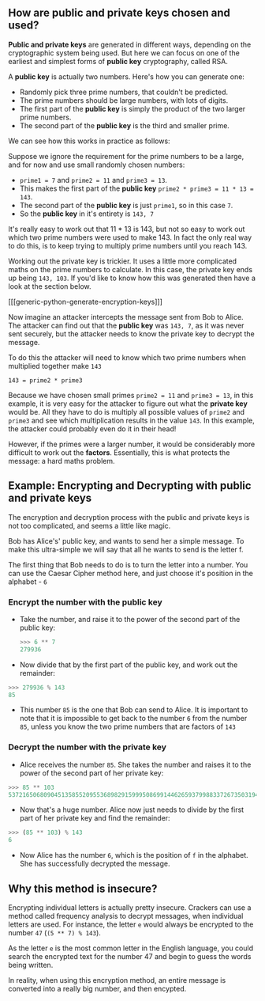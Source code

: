 ## How are public and private keys chosen and used?

**Public and private keys** are generated in different ways, depending on the cryptographic system being used. But here we can focus on one of the earliest and simplest forms of **public key** cryptography, called RSA.

A **public key** is actually two numbers. Here's how you can generate one:

- Randomly pick three prime numbers, that couldn't be predicted.
- The prime numbers should be large numbers, with lots of digits.
- The first part of the **public key**  is simply the product of the two larger prime numbers.
- The second part of the **public key** is the third and smaller prime.

We can see how this works in practice as follows:

Suppose we ignore the requirement for the prime numbers to be a large, and for now and use small randomly chosen numbers:
- `prime1 = 7` and `prime2 = 11` and `prime3 = 13`.
- This makes the first part of the **public key** `prime2 * prime3 = 11 * 13 = 143`.
- The second part of the **public key** is just `prime1`, so in this case `7`.
- So the **public key** in it's entirety is `143, 7`

It's really easy to work out that 11 * 13 is 143, but not so easy to work out which two prime numbers were used to make 143. In fact the only real way to do this, is to keep trying to multiply prime numbers until you reach 143.

Working out the private key is trickier. It uses a little more complicated maths on the prime numbers to calculate. In this case, the private key ends up being `143, 103`. If you'd like to know how this was generated then have a look at the section below.

[[[generic-python-generate-encryption-keys]]]

Now imagine an attacker intercepts the message sent from Bob to Alice. The attacker can find out that the **public key** was `143, 7`, as it was never sent securely, but the attacker needs to know the private key to decrypt the message.

To do this the attacker will need to know which two prime numbers when multiplied together make `143`

```
143 = prime2 * prime3
```

Because we have chosen small primes `prime2 = 11` and `prime3 = 13`, in this example, it is very easy for the attacker to figure out what the **private key** would be. All they have to do is multiply all possible values of `prime2` and `prime3` and see which multiplication results in the value `143`. In this example, the attacker could probably even do it in their head!

However, if the primes were a larger number, it would be considerably more difficult to work out the **factors**. Essentially, this is what protects the message: a hard maths problem.

## Example: Encrypting and Decrypting with public and private keys

The encryption and decryption process with the public and private keys is not too complicated, and seems a little like magic.

Bob has Alice's' public key, and wants to send her a simple message. To make this ultra-simple we will say that all he wants to send is the letter f.

The first thing that Bob needs to do is to turn the letter into a number. You can use the Caesar Cipher method here, and just choose it's position in the alphabet - `6`

### Encrypt the number with the public key
- Take the number, and raise it to the power of the second part of the public key:
  ```python
  >>> 6 ** 7
  279936
  ```
- Now divide that by the first part of the public key, and work out the remainder:
```python
>>> 279936 % 143
85
```
- This number `85` is the one that Bob can send to Alice. It is important to note that it is impossible to get back to the number `6` from the number `85`, unless you know the two prime numbers that are factors of `143`

### Decrypt the number with the private key
- Alice receives the number `85`. She takes the number and raises it to the power of the second part of her private key:
```python
>>> 85 ** 103
5372165068090451358552095536898291599950869914462659379988337267350319478836832523349419260025144388487669389299833468374609344756454803518067078607594789130437462620903943388839252293109893798828125
```
- Now that's a huge number. Alice now just needs to divide by the first part of her private key and find the remainder:
```python
>>> (85 ** 103) % 143
6
```

- Now Alice has the number `6`, which is the position of `f` in the alphabet. She has successfully decrypted the message.

## Why this method is insecure?
Encrypting individual letters is actually pretty insecure. Crackers can use a method called frequency analysis to decrypt messages, when individual letters are used. For instance, the letter `e` would always be encrypted to the number `47` (`(5 ** 7) % 143`).

As the letter `e` is the most common letter in the English language, you could search the encrypted text for the number 47 and begin to guess the words being written.

In reality, when using this encryption method, an entire message is converted into a really big number, and then encypted.
